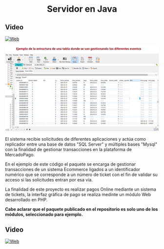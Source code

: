 <h1 align="center">Servidor en Java</h1>

## Video

[![Web](https://img.youtube.com/vi/3odS4Hn8NyM/0.jpg)](https://www.youtube.com/watch?v=3odS4Hn8NyM)

<p align="center">
  <img src="imagen1.png" alt="Captura de Pantalla">
</p>

<p>
El sistema recibie solicitudes de diferentes aplicaciones y actúa como replicador entre una base de datos "SQL Server" y múltiples bases "Mysql" con la finalidad de gestionar transacciones en la plataforma de MercadoPago.</p>
<p >En el ejemplo de este código el paquete se encarga de gestionar transacciones de un sistema Ecommerce ligados a un identificador numérico que se corresponde a un número de ticket con el fin de validar su acceso si las solicitudes entran por esa vía.</p>
<p >La finalidad de este proyecto es realizar pagos Online mediante un sistema de tickets, la interfaz gráfica de pago se realiza medinte un módulo Web desarrollado en PHP.</p>
<p ><strong> Cabe aclarar que el paquete publicado en el repositorio es solo uno de los módulos, seleccionado para ejemplo.</strong></p>


## Video

[![Web](https://img.youtube.com/vi/zfhAljewIxA/0.jpg)](https://www.youtube.com/watch?v=zfhAljewIxA)
